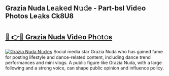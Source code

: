 ## Grazia Nuda Le𝚊k𝚎d N𝚞𝚍e - Part-bsI Vid𝚎o Photos Le𝚊ks Ck8U8

# <h2><a href="http://fbfcxfv.evod.top/?m=Grazia+Nuda">🔗 👉🔴 Grazia Nuda Vid𝚎o Ph𝚘t𝚘s</a></h2>

[![Grazia Nuda N𝚞d𝚎s](https://i.imgur.com/8V9OHl7.gif)](http://fbfcxfv.evod.top/?m=Grazia+Nuda)
Social media star Grazia Nuda who has gained fame for posting lifestyle and dance-related content, including dance trend performances and mini vlogs. A public figure like Grazia Nuda, with a large following and a strong voice, can shape public opinion and influence policy. 
